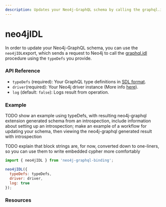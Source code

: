 ```yaml
---
description: Updates your Neo4j-GraphQL schema by calling the graphql.idl procedure.
---
```


# neo4jIDL

In order to update your Neo4j-GraphQL schema, you can use the `neo4jIDL`export, which sends a request to Neo4j to call the [graphql.idl](https://github.com/neo4j-graphql/neo4j-graphql/tree/3.3#uploading-a-graphql-schema) procedure using the `typeDefs` you provide.

### API Reference

* `typeDefs` \(required\): Your GraphQL type definitions in [SDL format](https://www.prisma.io/blog/graphql-sdl-schema-definition-language-6755bcb9ce51/). 
* `driver`\(required\): Your Neo4j driver instance \(More info [here](https://www.npmjs.com/package/neo4j-driver)\). 
* `log` \(default: `false`\): Logs result from operation. 

### Example

TODO show an example using typeDefs, with resulting neo4j-graphql extension generated schema from an introspection, include information about setting up an introspection; make an example of a workflow for updating your schema, then viewing the neo4j-graphql generated result with introspection

TODO explain that block strings are, for now, converted down to one-liners, so you can use them to write embedded cypher more comfortably

```javascript
import { neo4jIDL } from 'neo4j-graphql-binding';

neo4jIDL({
  typeDefs: typeDefs,
  driver: driver,
  log: true
});
```

### Resources

